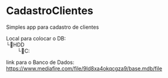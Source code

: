 # CadastroClientes

Simples app para cadastro de clientes


Local para colocar o DB: 
<br>└:file_folder:HDD</br>
⠀⠀⠀└:file_folder:C:

link para o Banco de Dados: https://www.mediafire.com/file/9ld8xa4okqcgza9/base.mdb/file
